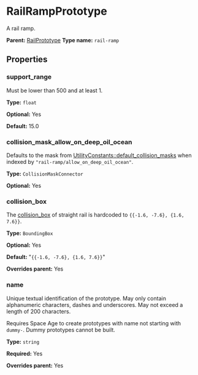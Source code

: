 # RailRampPrototype

A rail ramp.

**Parent:** [RailPrototype](RailPrototype.md)
**Type name:** `rail-ramp`

## Properties

### support_range

Must be lower than 500 and at least 1.

**Type:** `float`

**Optional:** Yes

**Default:** 15.0

### collision_mask_allow_on_deep_oil_ocean

Defaults to the mask from [UtilityConstants::default_collision_masks](prototype:UtilityConstants::default_collision_masks) when indexed by `"rail-ramp/allow_on_deep_oil_ocean"`.

**Type:** `CollisionMaskConnector`

**Optional:** Yes

### collision_box

The [collision_box](prototype:EntityPrototype::collision_box) of straight rail is hardcoded to `{{-1.6, -7.6}, {1.6, 7.6}}`.

**Type:** `BoundingBox`

**Optional:** Yes

**Default:** "`{{-1.6, -7.6}, {1.6, 7.6}}`"

**Overrides parent:** Yes

### name

Unique textual identification of the prototype. May only contain alphanumeric characters, dashes and underscores. May not exceed a length of 200 characters.

Requires Space Age to create prototypes with name not starting with `dummy-`. Dummy prototypes cannot be built.

**Type:** `string`

**Required:** Yes

**Overrides parent:** Yes

